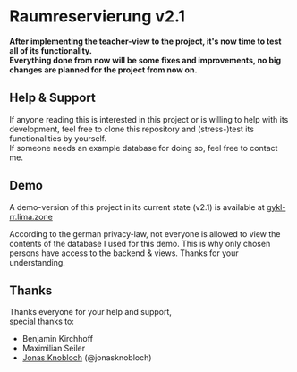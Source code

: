 # Raumreservierung v2.1
<b>After implementing the teacher-view to the project, it's now time to test all of its functionality.<br>
Everything done from now will be some fixes and improvements, no big changes are planned for the project from now on.</b>

## Help &amp; Support
If anyone reading this is interested in this project or is willing to help with its development, feel free to clone this repository and (stress-)test its functionalities by yourself.<br>
If someone needs an example database for doing so, feel free to contact me.

## Demo
A demo-version of this project in its current state (v2.1) is available at [gykl-rr.lima.zone](https://gykl-rr.lima.zone)


According to the german privacy-law, not everyone is allowed to view the contents of the database I used for this demo. This is why only chosen persons have access to the backend & views. Thanks for your understanding.

## Thanks
Thanks everyone for your help and support,<br>
special thanks to:
- Benjamin Kirchhoff
- Maximilian Seiler
- [Jonas Knobloch](https://github.com/jonasknobloch) (@jonasknobloch)
